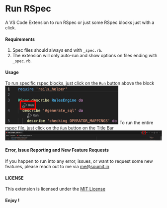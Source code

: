 # Run RSpec
A VS Code Extension to run RSpec or just some RSpec blocks just with a click.

#### Requirements
1. Spec files should always end with `_spec.rb`.
2. The extension will only auto-run and show options on files ending with `_spec.rb`.

#### Usage
To run specific rspec blocks, just click on the `Run` button above the block \
![block](./readme_assets/images/block.png)
To run the entire rspec file, just click on the `Run` button on the Title Bar \
![file](./readme_assets/images/file.png)

#### Error, Issue Reporting and New Feature Requests
If you happen to run into any error, issues, or want to request some new features, please reach out to me via [me@soumit.in](mailto:me@soumit.in)

#### LICENSE
This extension is licensed under the [MIT License](LICENSE)

#### Enjoy !
